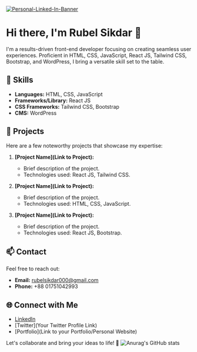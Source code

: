 <a href="https://ibb.co/zm1qNvN"><img src="https://i.ibb.co/zm1qNvN/Personal-Linked-In-Banner.png" alt="Personal-Linked-In-Banner" border="0"></a>

# Hi there, I'm Rubel Sikdar 👋

I'm a results-driven front-end developer focusing on creating seamless user experiences. Proficient in HTML, CSS, JavaScript, React JS, Tailwind CSS, Bootstrap, and WordPress, I bring a versatile skill set to the table.

## 🔧 Skills

- **Languages:** HTML, CSS, JavaScript
- **Frameworks/Library:** React JS
- **CSS Frameworks:** Tailwind CSS, Bootstrap
- **CMS:** WordPress

## 🚀 Projects

Here are a few noteworthy projects that showcase my expertise:

1. **[Project Name](Link to Project):**
   - Brief description of the project.
   - Technologies used: React JS, Tailwind CSS.

2. **[Project Name](Link to Project):**
   - Brief description of the project.
   - Technologies used: HTML, CSS, JavaScript.

3. **[Project Name](Link to Project):**
   - Brief description of the project.
   - Technologies used: React JS, Bootstrap.

## 📫 Contact

Feel free to reach out:

- **Email:** rubelsikdar000@gmail.com
- **Phone:** +88 01751042993

## 🌐 Connect with Me

- [LinkedIn](www.linkedin.com/in/rubelsikdar000)
- [Twitter](Your Twitter Profile Link)
- [Portfolio](Link to your Portfolio/Personal Website)

Let's collaborate and bring your ideas to life! 🚀
![Anurag's GitHub stats](https://github-readme-stats.vercel.app/api?username=rubelsikdar1_icons=true&theme=transparent)
